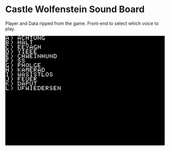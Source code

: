 # Castle Wolfenstein Sound Board

Player and Data ripped from the game.
Front-end to select which voice to play.

![screenshot](screenshot.png?raw=true)

